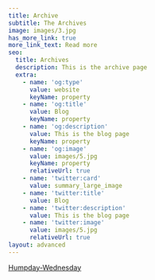 ```yaml
---
title: Archive
subtitle: The Archives
image: images/3.jpg
has_more_link: true
more_link_text: Read more
seo:
  title: Archives
  description: This is the archive page
  extra:
    - name: 'og:type'
      value: website
      keyName: property
    - name: 'og:title'
      value: Blog
      keyName: property
    - name: 'og:description'
      value: This is the blog page
      keyName: property
    - name: 'og:image'
      value: images/5.jpg
      keyName: property
      relativeUrl: true
    - name: 'twitter:card'
      value: summary_large_image
    - name: 'twitter:title'
      value: Blog
    - name: 'twitter:description'
      value: This is the blog page
    - name: 'twitter:image'
      value: images/5.jpg
      relativeUrl: true
layout: advanced
---
```

[Humpday-Wednesday](/archive/humpday)
